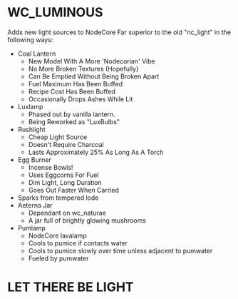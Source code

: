 # WC_LUMINOUS
Adds new light sources to NodeCore
Far superior to the old "nc_light" in the following ways:
 - Coal Lantern
	- New Model With A More 'Nodecorian' Vibe
	- No More Broken Textures (Hopefully)
	- Can Be Emptied Without Being Broken Apart
	- Fuel Maximum Has Been Buffed
	- Recipe Cost Has Been Buffed
	- Occasionally Drops Ashes While Lit
 - Luxlamp
	- Phased out by vanilla lantern.
	- Being Reworked as "LuxBulbs" 
 - Rushlight
 	- Cheap Light Source
 	- Doesn't Require Charcoal
 	- Lasts Approximately 25% As Long As A Torch
 - Egg Burner
 	- Incense Bowls!
 	- Uses Eggcorns For Fuel
 	- Dim Light, Long Duration
 	- Goes Out Faster When Carried
 - Sparks from tempered lode
 - Aeterna Jar
 	- Dependant on wc_naturae
 	- A jar full of brightly glowing mushrooms
 - Pumlamp
 	- NodeCore lavalamp
 	- Cools to pumice if contacts water
 	- Cools to pumice slowly over time unless adjacent to pumwater
 	- Fueled by pumwater
# LET THERE BE LIGHT
